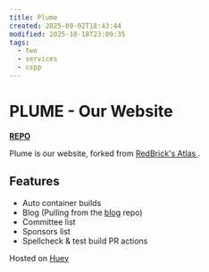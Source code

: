```yaml
---
title: Plume
created: 2025-09-02T18:43:44
modified: 2025-10-18T23:09:35
tags:
  - two
  - services
  - cspp
---
```


# **PLUME** - Our Website

[**REPO**](https://github.com/cs-soc-tudublin/plume)

Plume is our website, forked from [RedBrick's Atlas ](https://github.com/redbrick/atlas).

## Features

- Auto container builds
- Blog (Pulling from the [blog](https://github.com/cs-soc-tudublin/blog) repo)
- Committee list
- Sponsors list
- Spellcheck & test build PR actions

Hosted on [Huey](../../vms/huey.md)
